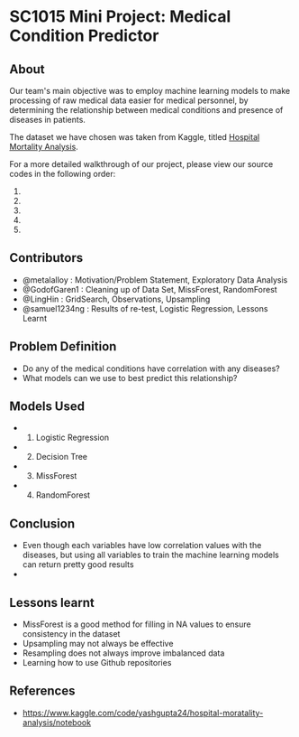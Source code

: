 # SC1015 Mini Project: Medical Condition Predictor

## About

Our team's main objective was to employ machine learning models to make processing of raw medical data easier for medical personnel, by determining the relationship between 
medical conditions and presence of diseases in patients.

The dataset we have chosen was taken from Kaggle, titled [Hospital Mortality Analysis](https://www.kaggle.com/code/yashgupta24/hospital-moratality-analysis/notebook).

For a more detailed walkthrough of our project, please view our source codes in the following order:

1.
2.
3.
4.
5.

## Contributors

- @metalalloy : Motivation/Problem Statement, Exploratory Data Analysis
- @GodofGaren1 : Cleaning up of Data Set, MissForest, RandomForest
- @LingHin : GridSearch, Observations, Upsampling
- @samuel1234ng : Results of re-test, Logistic Regression, Lessons Learnt

## Problem Definition

- Do any of the medical conditions have correlation with any diseases?
- What models can we use to best predict this relationship?

## Models Used

- 1. Logistic Regression
- 2. Decision Tree
- 3. MissForest
- 4. RandomForest

## Conclusion

- Even though each variables have low correlation values with the diseases, but using all variables to train the machine learning models can return pretty good results
- 

## Lessons learnt

- MissForest is a good method for filling in NA values to ensure consistency in the dataset
- Upsampling may not always be effective
- Resampling does not always improve imbalanced data
- Learning how to use Github repositories

## References

- https://www.kaggle.com/code/yashgupta24/hospital-moratality-analysis/notebook


   
 

